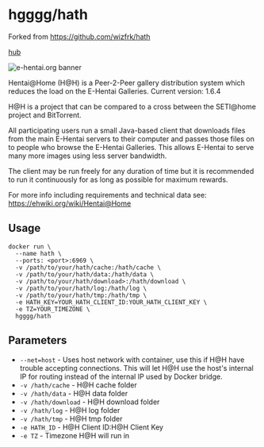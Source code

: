 [hub]: https://hub.docker.com/repository/docker/hgggg/hath

# hgggg/hath
Forked from https://github.com/wizfrk/hath

[hub]

![e-hentai.org banner](https://forums.e-hentai.org/uploads/post-2104618-1420415820.png)

Hentai@Home (H@H) is a Peer-2-Peer gallery distribution system which reduces the load on the E-Hentai Galleries. Current version: 1.6.4

H@H is a project that can be compared to a cross between the SETI@home project and BitTorrent.

All participating users run a small Java-based client that downloads files from the main E-Hentai servers to their computer and passes those files on to people who browse the E-Hentai Galleries. This allows E-Hentai to serve many more images using less server bandwidth.

The client may be run freely for any duration of time but it is recommended to run it continuously for as long as possible for maximum rewards.

For more info including requirements and technical data see: https://ehwiki.org/wiki/Hentai@Home

## Usage
```
docker run \
  --name hath \
  --ports: <port>:6969 \
  -v /path/to/your/hath/cache:/hath/cache \
  -v /path/to/your/hath/data:/hath/data \
  -v /path/to/your/hath/download>:/hath/download \
  -v /path/to/your/hath/log:/hath/log \
  -v /path/to/your/hath/tmp:/hath/tmp \
  -e HATH_KEY=YOUR_HATH_CLIENT_ID:YOUR_HATH_CLIENT_KEY \
  -e TZ=YOUR_TIMEZONE \
  hgggg/hath
```

## Parameters

* `--net=host` - Uses host network with container, use this if H@H have trouble accepting connections. This will let H@H use the host's internal IP for routing instead of the internal IP used by Docker bridge.
* `-v /hath/cache` - H@H cache folder
* `-v /hath/data` - H@H data folder
* `-v /hath/download` - H@H download folder
* `-v /hath/log` - H@H log folder
* `-v /hath/tmp` - H@H tmp folder
* `-e HATH_ID` - H@H Client ID:H@H Client Key
* `-e TZ` - Timezone H@H will run in
